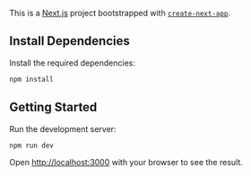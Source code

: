 This is a [Next.js](https://nextjs.org/) project bootstrapped with [`create-next-app`](https://github.com/vercel/next.js/tree/canary/packages/create-next-app).

## Install Dependencies

Install the required dependencies:

```bash
npm install
```

## Getting Started

Run the development server:

```bash
npm run dev
```

Open [http://localhost:3000](http://localhost:3000) with your browser to see the result.


